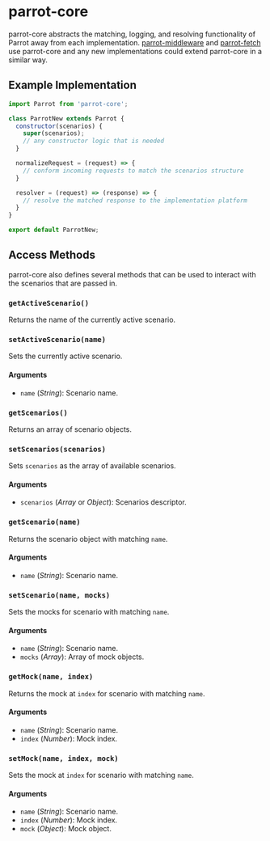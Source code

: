 # parrot-core

parrot-core abstracts the matching, logging, and resolving functionality of Parrot away from each implementation.  [parrot-middleware](https://github.com/americanexpress/parrot/blob/master/packages/parrot-middleware) and [parrot-fetch](https://github.com/americanexpress/parrot/blob/master/packages/parrot-fetch) use parrot-core and any new implementations could extend parrot-core in a similar way.

## Example Implementation

```js
import Parrot from 'parrot-core';

class ParrotNew extends Parrot {
  constructor(scenarios) {
    super(scenarios);
    // any constructor logic that is needed
  }

  normalizeRequest = (request) => {
    // conform incoming requests to match the scenarios structure
  }

  resolver = (request) => (response) => {
    // resolve the matched response to the implementation platform
  }
}

export default ParrotNew;
```

## Access Methods

parrot-core also defines several methods that can be used to interact with the scenarios that are passed in.

### `getActiveScenario()`

Returns the name of the currently active scenario.

### `setActiveScenario(name)`

Sets the currently active scenario.

#### Arguments

* `name` (_String_): Scenario name.

### `getScenarios()`

Returns an array of scenario objects.

### `setScenarios(scenarios)`

Sets `scenarios` as the array of available scenarios.

#### Arguments

* `scenarios` (*Array* or *Object*): Scenarios descriptor.

### `getScenario(name)`

Returns the scenario object with matching `name`.

#### Arguments

* `name` (*String*): Scenario name.

### `setScenario(name, mocks)`

Sets the mocks for scenario with matching `name`.

#### Arguments

* `name` (*String*): Scenario name.
* `mocks` (*Array*): Array of mock objects.

### `getMock(name, index)`

Returns the mock at `index` for scenario with matching `name`.

#### Arguments

* `name` (*String*): Scenario name.
* `index` (*Number*): Mock index.

### `setMock(name, index, mock)`

Sets the mock at `index` for scenario with matching `name`.

#### Arguments

* `name` (*String*): Scenario name.
* `index` (*Number*): Mock index.
* `mock` (*Object*): Mock object.

